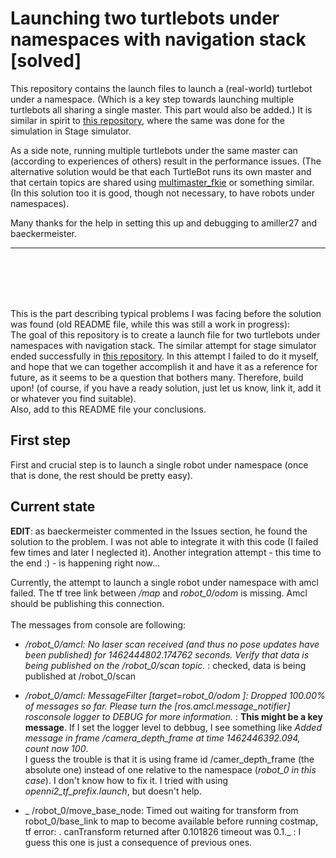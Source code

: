 # Launching two turtlebots under namespaces with navigation stack [solved]
This repository contains the launch files to launch a (real-world) turtlebot under a namespace. (Which is a key step towards launching multiple turtlebots all sharing a single master. This part would also be added.) 
It is similar in spirit to [this repository](https://github.com/gergia/multiple_turtlebots_stage_amcl), where the same was done for the simulation in Stage simulator. 

As a side note, running multiple turtlebots under the same master can (according to experiences of others) result in the performance issues. (The alternative solution would be that each TurtleBot runs its own master and that certain topics are shared using [multimaster_fkie](http://wiki.ros.org/multimaster_fkie) or something similar. (In this solution too it is good, though not necessary, to have robots under namespaces).

Many thanks for the help in setting this up and debugging to amiller27 and baeckermeister.

-----

<br /><br /><br /><br />

This is the part describing typical problems I was facing before the solution was found (old README file, while this was still a work in progress):<br/>
The goal of this repository is to create a launch file for two turtlebots under namespaces with navigation stack. The similar attempt for stage simulator ended successfully in [this repository](https://github.com/gergia/multiple_turtlebots_stage_amcl).
In this attempt I failed to do it myself, and hope that we can together accomplish it and have it as a reference for future, as it seems to be a question that bothers many. Therefore, build upon! (of course, if you have a ready solution, just let us know, link it, add it or whatever you find suitable).<br/> Also, add to this README file your conclusions.

## First step
First and crucial step is to launch a single robot under namespace (once that is done, the rest should be pretty easy).

## Current state

**EDIT**:
as baeckermeister commented in the Issues section, he found the solution to the problem. I was not able to integrate it with this code (I failed few times and later I neglected it). Another integration attempt - this time to the end :) - is happening right now...

 Currently, the attempt to launch a single robot under namespace with amcl failed. The tf tree link between */map* and *robot\_0/odom* is missing. Amcl should be publishing this connection.<br/><br/>
The messages from console are following:<br/>

*  */robot\_0/amcl: No laser scan received (and thus no pose updates have been published) for 1462444802.174762 seconds.  Verify that data is being published on the /robot\_0/scan topic.*  : checked, data is being published at /robot\_0/scan <br/>

*   */robot\_0/amcl: MessageFilter [target=robot\_0/odom ]: Dropped 100.00% of messages so far. Please turn the [ros.amcl.message\_notifier] rosconsole logger to DEBUG for more information.* : **This might be a key message**. If I set the logger level to debbug, I see something like  *Added message in frame /camera\_depth\_frame at time 1462446392.094, count now 100*.<br/> I guess the trouble is that it is using frame id /camer_depth_frame (the absolute one) instead of one relative to the namespace (_robot\_0 in this case_). I don't know how to fix it. I tried with using *openni2\_tf\_prefix.launch*, but doesn't help. <br/>
* _ /robot\_0/move\_base\_node: Timed out waiting for transform from robot\_0/base\_link to map to become available before running costmap, tf error: . canTransform returned after 0.101826 timeout was 0.1._ : I guess this one is just a consequence of previous ones.


